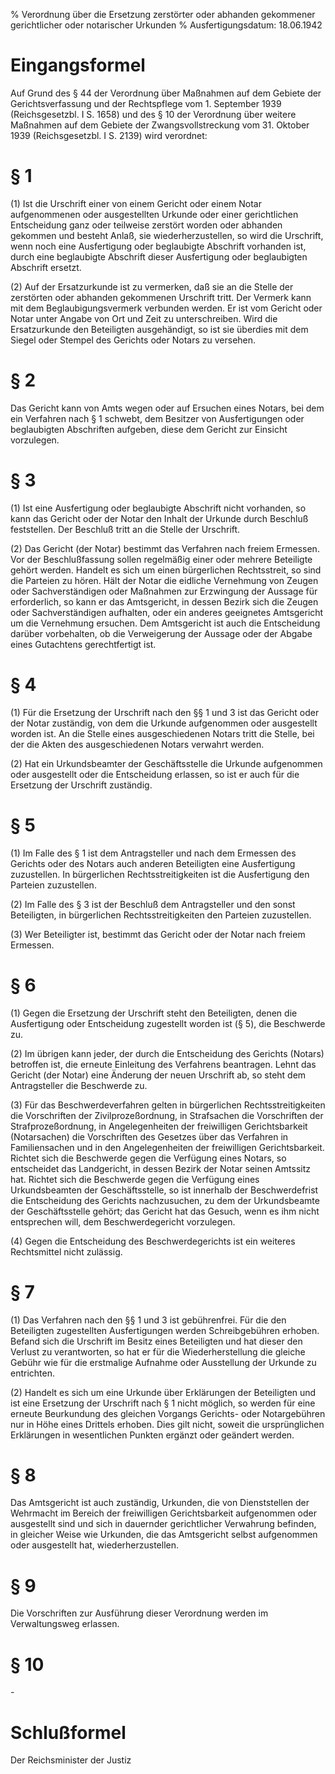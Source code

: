 % Verordnung über die Ersetzung zerstörter oder abhanden gekommener gerichtlicher oder notarischer Urkunden
% Ausfertigungsdatum: 18.06.1942
 
# Eingangsformel

Auf Grund des § 44 der Verordnung über Maßnahmen auf dem Gebiete der Gerichtsverfassung und der Rechtspflege vom 1. September 1939 (Reichsgesetzbl. I S. 1658) und des § 10 der Verordnung über weitere Maßnahmen auf dem Gebiete der Zwangsvollstreckung vom 31. Oktober 1939 (Reichsgesetzbl. I S. 2139) wird verordnet:

# § 1

(1) Ist die Urschrift einer von einem Gericht oder einem Notar aufgenommenen oder ausgestellten Urkunde oder einer gerichtlichen Entscheidung ganz oder teilweise zerstört worden oder abhanden gekommen und besteht Anlaß, sie wiederherzustellen, so wird die Urschrift, wenn noch eine Ausfertigung oder beglaubigte Abschrift vorhanden ist, durch eine beglaubigte Abschrift dieser Ausfertigung oder beglaubigten Abschrift ersetzt.

(2) Auf der Ersatzurkunde ist zu vermerken, daß sie an die Stelle der zerstörten oder abhanden gekommenen Urschrift tritt. Der Vermerk kann mit dem Beglaubigungsvermerk verbunden werden. Er ist vom Gericht oder Notar unter Angabe von Ort und Zeit zu unterschreiben. Wird die Ersatzurkunde den Beteiligten ausgehändigt, so ist sie überdies mit dem Siegel oder Stempel des Gerichts oder Notars zu versehen.

# § 2

Das Gericht kann von Amts wegen oder auf Ersuchen eines Notars, bei dem ein Verfahren nach § 1 schwebt, dem Besitzer von Ausfertigungen oder beglaubigten Abschriften aufgeben, diese dem Gericht zur Einsicht vorzulegen.

# § 3

(1) Ist eine Ausfertigung oder beglaubigte Abschrift nicht vorhanden, so kann das Gericht oder der Notar den Inhalt der Urkunde durch Beschluß feststellen. Der Beschluß tritt an die Stelle der Urschrift.

(2) Das Gericht (der Notar) bestimmt das Verfahren nach freiem Ermessen. Vor der Beschlußfassung sollen regelmäßig einer oder mehrere Beteiligte gehört werden. Handelt es sich um einen bürgerlichen Rechtsstreit, so sind die Parteien zu hören. Hält der Notar die eidliche Vernehmung von Zeugen oder Sachverständigen oder Maßnahmen zur Erzwingung der Aussage für erforderlich, so kann er das Amtsgericht, in dessen Bezirk sich die Zeugen oder Sachverständigen aufhalten, oder ein anderes geeignetes Amtsgericht um die Vernehmung ersuchen. Dem Amtsgericht ist auch die Entscheidung darüber vorbehalten, ob die Verweigerung der Aussage oder der Abgabe eines Gutachtens gerechtfertigt ist.

# § 4

(1) Für die Ersetzung der Urschrift nach den §§ 1 und 3 ist das Gericht oder der Notar zuständig, von dem die Urkunde aufgenommen oder ausgestellt worden ist. An die Stelle eines ausgeschiedenen Notars tritt die Stelle, bei der die Akten des ausgeschiedenen Notars verwahrt werden.

(2) Hat ein Urkundsbeamter der Geschäftsstelle die Urkunde aufgenommen oder ausgestellt oder die Entscheidung erlassen, so ist er auch für die Ersetzung der Urschrift zuständig.

# § 5

(1) Im Falle des § 1 ist dem Antragsteller und nach dem Ermessen des Gerichts oder des Notars auch anderen Beteiligten eine Ausfertigung zuzustellen. In bürgerlichen Rechtsstreitigkeiten ist die Ausfertigung den Parteien zuzustellen.

(2) Im Falle des § 3 ist der Beschluß dem Antragsteller und den sonst Beteiligten, in bürgerlichen Rechtsstreitigkeiten den Parteien zuzustellen.

(3) Wer Beteiligter ist, bestimmt das Gericht oder der Notar nach freiem Ermessen.

# § 6

(1) Gegen die Ersetzung der Urschrift steht den Beteiligten, denen die Ausfertigung oder Entscheidung zugestellt worden ist (§ 5), die Beschwerde zu.

(2) Im übrigen kann jeder, der durch die Entscheidung des Gerichts (Notars) betroffen ist, die erneute Einleitung des Verfahrens beantragen. Lehnt das Gericht (der Notar) eine Änderung der neuen Urschrift ab, so steht dem Antragsteller die Beschwerde zu.

(3) Für das Beschwerdeverfahren gelten in bürgerlichen Rechtsstreitigkeiten die Vorschriften der Zivilprozeßordnung, in Strafsachen die Vorschriften der Strafprozeßordnung, in Angelegenheiten der freiwilligen Gerichtsbarkeit (Notarsachen) die Vorschriften des Gesetzes über das Verfahren in Familiensachen und in den Angelegenheiten der freiwilligen Gerichtsbarkeit. Richtet sich die Beschwerde gegen die Verfügung eines Notars, so entscheidet das Landgericht, in dessen Bezirk der Notar seinen Amtssitz hat. Richtet sich die Beschwerde gegen die Verfügung eines Urkundsbeamten der Geschäftsstelle, so ist innerhalb der Beschwerdefrist die Entscheidung des Gerichts nachzusuchen, zu dem der Urkundsbeamte der Geschäftsstelle gehört; das Gericht hat das Gesuch, wenn es ihm nicht entsprechen will, dem Beschwerdegericht vorzulegen.

(4) Gegen die Entscheidung des Beschwerdegerichts ist ein weiteres Rechtsmittel nicht zulässig.

# § 7

(1) Das Verfahren nach den §§ 1 und 3 ist gebührenfrei. Für die den Beteiligten zugestellten Ausfertigungen werden Schreibgebühren erhoben. Befand sich die Urschrift im Besitz eines Beteiligten und hat dieser den Verlust zu verantworten, so hat er für die Wiederherstellung die gleiche Gebühr wie für die erstmalige Aufnahme oder Ausstellung der Urkunde zu entrichten.

(2) Handelt es sich um eine Urkunde über Erklärungen der Beteiligten und ist eine Ersetzung der Urschrift nach § 1 nicht möglich, so werden für eine erneute Beurkundung des gleichen Vorgangs Gerichts- oder Notargebühren nur in Höhe eines Drittels erhoben. Dies gilt nicht, soweit die ursprünglichen Erklärungen in wesentlichen Punkten ergänzt oder geändert werden.

# § 8

Das Amtsgericht ist auch zuständig, Urkunden, die von Dienststellen der Wehrmacht im Bereich der freiwilligen Gerichtsbarkeit aufgenommen oder ausgestellt sind und sich in dauernder gerichtlicher Verwahrung befinden, in gleicher Weise wie Urkunden, die das Amtsgericht selbst aufgenommen oder ausgestellt hat, wiederherzustellen.

# § 9

Die Vorschriften zur Ausführung dieser Verordnung werden im Verwaltungsweg erlassen.

# § 10

\-

# Schlußformel

Der Reichsminister der Justiz
